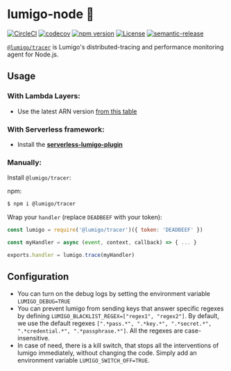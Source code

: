 # lumigo-node :stars:
[![CircleCI](https://circleci.com/gh/lumigo-io/lumigo-node.svg?style=svg&circle-token=47f40cb5e95e8532e73f69754fac65830b5e86a1)](https://circleci.com/gh/lumigo-io/lumigo-node)
[![codecov](https://codecov.io/gh/lumigo-io/lumigo-node/branch/master/graph/badge.svg?token=mUkKlI8ifC)](https://codecov.io/gh/lumigo-io/lumigo-node)
[![npm version](https://badge.fury.io/js/%40lumigo%2Ftracer.svg)](https://badge.fury.io/js/%40lumigo%2Ftracer)
[![License](https://img.shields.io/badge/License-Apache%202.0-blue.svg)](https://opensource.org/licenses/Apache-2.0)
[![semantic-release](https://img.shields.io/badge/%20%20%F0%9F%93%A6%F0%9F%9A%80-semantic--release-e10079.svg)](https://github.com/semantic-release/semantic-release)


[`@lumigo/tracer`](https://) is Lumigo's distributed-tracing and performance monitoring agent for Node.js.

 
## Usage 

### With Lambda Layers:
* Use the latest ARN version [from this table](https://github.com/lumigo-io/lumigo-node/blob/master/LAYERS.md)
### With Serverless framework:
* Install the [**serverless-lumigo-plugin**](https://github.com/lumigo-io/serverless-lumigo-plugin/blob/master/README.md)

### Manually:
Install `@lumigo/tracer`:

 npm: 
~~~bash
$ npm i @lumigo/tracer
~~~
    
Wrap your `handler` (replace `DEADBEEF` with your token):

~~~js
const lumigo = require('@lumigo/tracer')({ token: 'DEADBEEF' })

const myHandler = async (event, context, callback) => { ... }

exports.handler = lumigo.trace(myHandler)
~~~

## Configuration
* You can turn on the debug logs by setting the environment variable `LUMIGO_DEBUG=TRUE`
* You can prevent lumigo from sending keys that answer specific regexes by defining `LUMIGO_BLACKLIST_REGEX=["regex1", "regex2"]`. By default, we use the default regexes `[".*pass.*", ".*key.*", ".*secret.*", ".*credential.*", ".*passphrase.*"]`. All the regexes are case-insensitive.
* In case of need, there is a kill switch, that stops all the interventions of lumigo immediately, without changing the code. Simply add an environment variable `LUMIGO_SWITCH_OFF=TRUE`.
